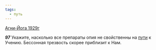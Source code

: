 ```yaml
---
tags:
  - путь
---
```


[Агни-Йога 1929г](/agni/1929)

___97___
Укажите, насколько все препараты опия не свойственны на [пути](/tag/#путь) к Учению. Бессонная трезвость скорее приблизит к Нам.